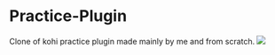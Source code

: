 # Practice-Plugin
Clone of kohi practice plugin made mainly by me and from scratch.
[![](https://img.youtube.com/vi/1_dZ5xeepM0/0.jpg)](https://www.youtube.com/watch?v=1_dZ5xeepM0)
